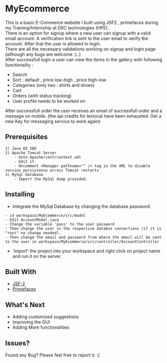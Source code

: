 # MyEcommerce

This is a basic E-Commerce website I built using JSF2 , primefaces during my Training/Internship at DXC technologies (HPE).<br />
There is an option for signup where a new user can signup with a valid email account. A verification link is sent to the user email to verify the account. After that the user is allowed to login.<br />
There are all the necessary validations working on signup and login page (although any bugs are welcome :)..)<br />
After successfull login a user can view the items in the gallery with following functionality : 
* Search
* Sort : default , price low-high , price high-low
* Categories (only two : shirts and shoes)
* Cart
* Orders (with status tracking)
* User profile needs to be worked on

After successfull order the user receives an email of successfull order and a message on mobile. (the api credits for texlocal have been exhausted. Get a new Key for messaging service to work again)

## Prerequisites
```
1) Java EE IDE
2) Apache Tomcat Server
    - Goto Apache/conf/context.xml
    - Edit it
    - Uncomment <Manager pathname="" /> tag in the XML to disable session persistence across Tomcat restarts
3) MySql Database
    - Import the MySql dump provided.
```

## Installing

* Integrate the MySql Database by changing the database password.
```
- cd workspace/MyEcommerce/src/model
- Edit AccountModel.java
- Change the variable 'pass' to the user password
- Then change the user in the respective databse connections (if it is "root" no change needed).
- Then change the email and password from where the email will be sent to the user in workspace/MyEcommerce/src/controller/AccountController
```
* 'import' the project into your workspace and right click on project name and run it on the server.

## Built With
* [JSF-2](https://en.wikipedia.org/wiki/JavaServer_Faces)
* [Primefaces](https://www.primefaces.org/)

## What's Next
* Adding customized suggestions
* Improving the GUI
* Adding More functionalities

## Issues?
Found any Bug? Please feel free to report it. :)
